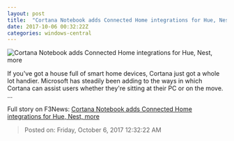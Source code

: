```yaml
---
layout: post
title:  "Cortana Notebook adds Connected Home integrations for Hue, Nest, more"
date: 2017-10-06 00:32:22Z
categories: windows-central
---
```


![Cortana Notebook adds Connected Home integrations for Hue, Nest, more](https://www.windowscentral.com/sites/wpcentral.com/files/styles/large/public/field/image/2016/11/cortana-lockscreen-windows-10.jpg?itok=F1m3o8Gg)

If you've got a house full of smart home devices, Cortana just got a whole lot handier. Microsoft has steadily been adding to the ways in which Cortana can assist users whether they're sitting at their PC or on the move. ...


Full story on F3News: [Cortana Notebook adds Connected Home integrations for Hue, Nest, more](http://www.f3nws.com/n/ndEvuE)

> Posted on: Friday, October 6, 2017 12:32:22 AM
